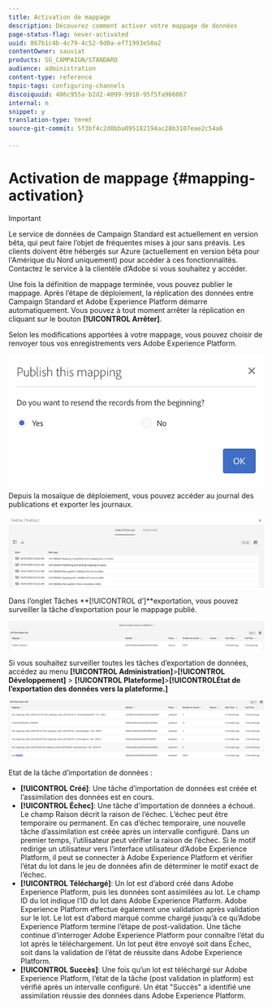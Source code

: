 ```yaml
---
title: Activation de mappage
description: Découvrez comment activer votre mappage de données
page-status-flag: never-activated
uuid: 867b1c4b-4c79-4c52-9d0a-ef71993e50a2
contentOwner: sauviat
products: SG_CAMPAIGN/STANDARD
audience: administration
content-type: reference
topic-tags: configuring-channels
discoiquuid: 406c955a-b2d2-4099-9918-95f5fa966067
internal: n
snippet: y
translation-type: tm+mt
source-git-commit: 5f3bf4c2d0bba095182194ac28b3107eae2c54a6

---
```



# Activation de mappage {#mapping-activation}

>[!IMPORTANT]
>
>Le service de données de Campaign Standard est actuellement en version bêta, qui peut faire l’objet de fréquentes mises à jour sans préavis. Les clients doivent être hébergés sur Azure (actuellement en version bêta pour l&#39;Amérique du Nord uniquement) pour accéder à ces fonctionnalités. Contactez le service à la clientèle d’Adobe si vous souhaitez y accéder.

Une fois la définition de mappage terminée, vous pouvez publier le mappage. Après l’étape de déploiement, la réplication des données entre Campaign Standard et Adobe Experience Platform démarre automatiquement. Vous pouvez à tout moment arrêter la réplication en cliquant sur le bouton **[!UICONTROL Arrêter]**.

Selon les modifications apportées à votre mappage, vous pouvez choisir de renvoyer tous vos enregistrements vers Adobe Experience Platform.

![](assets/aep_publishmapping.png)

Depuis la mosaïque de déploiement, vous pouvez accéder au journal des publications et exporter les journaux.

![](assets/aep_publog.png)

Dans l’onglet Tâches **[!UICONTROL d’]**exportation, vous pouvez surveiller la tâche d’exportation pour le mappage publié.

![](assets/aep_jobstatus.png)

Si vous souhaitez surveiller toutes les tâches d’exportation de données, accédez au menu **[!UICONTROL Administration]**>**[!UICONTROL  Développement]** > **[!UICONTROL Plateforme]**>**[!UICONTROL &#x200B;État de l’exportation des données vers la plateforme.]**

![](assets/aep_statusmapping.png)

Etat de la tâche d’importation de données :

* **[!UICONTROL Créé]**: Une tâche d’importation de données est créée et l’assimilation des données est en cours.
* **[!UICONTROL Échec]**: Une tâche d&#39;importation de données a échoué. Le champ Raison décrit la raison de l’échec. L’échec peut être temporaire ou permanent. En cas d’échec temporaire, une nouvelle tâche d’assimilation est créée après un intervalle configuré. Dans un premier temps, l’utilisateur peut vérifier la raison de l’échec. Si le motif redirige un utilisateur vers l’interface utilisateur d’Adobe Experience Platform, il peut se connecter à Adobe Experience Platform et vérifier l’état du lot dans le jeu de données afin de déterminer le motif exact de l’échec.
* **[!UICONTROL Téléchargé]**: Un lot est d’abord créé dans Adobe Experience Platform, puis les données sont assimilées au lot. Le champ ID du lot indique l’ID du lot dans Adobe Experience Platform. Adobe Experience Platform effectue également une validation après validation sur le lot. Le lot est d’abord marqué comme chargé jusqu’à ce qu’Adobe Experience Platform termine l’étape de post-validation. Une tâche continue d’interroger Adobe Experience Platform pour connaître l’état du lot après le téléchargement. Un lot peut être envoyé soit dans Échec, soit dans la validation de l’état de réussite dans Adobe Experience Platform.
* **[!UICONTROL Succès]**: Une fois qu’un lot est téléchargé sur Adobe Experience Platform, l’état de la tâche (post validation in platform) est vérifié après un intervalle configuré. Un état &quot;Succès&quot; a identifié une assimilation réussie des données dans Adobe Experience Platform.
